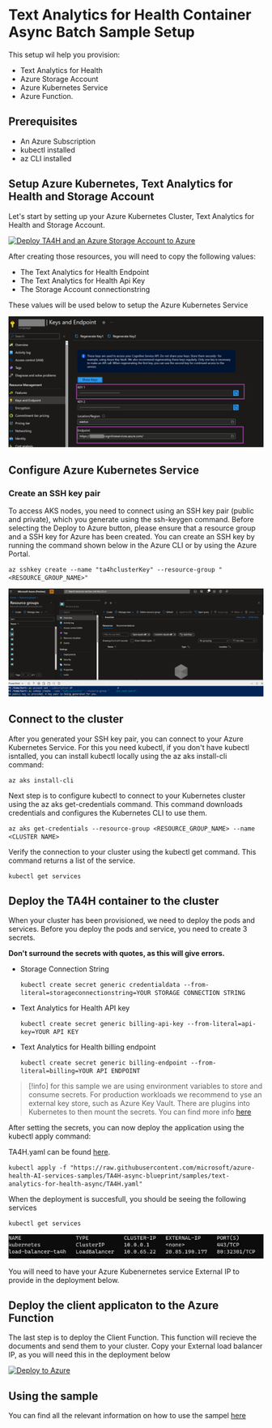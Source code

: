 # Text Analytics for Health Container Async Batch Sample Setup

This setup wil help you provision: 
- Text Analytics for Health
- Azure Storage Account
- Azure Kubernetes Service 
- Azure Function.

## Prerequisites
- An Azure Subscription
- kubectl installed 
- az CLI installed 

## Setup Azure Kubernetes, Text Analytics for Health and Storage Account

Let's start by setting up your Azure Kubernetes Cluster, Text Analytics for Health and Storage Account.

[![Deploy TA4H and an Azure Storage Account to Azure](https://aka.ms/deploytoazurebutton)](https://portal.azure.com/#create/Microsoft.Template/uri/https%3A%2F%2Fraw.githubusercontent.com%2Fmicrosoft%2Fazure-health-AI-services-samples%2FTA4H-async-blueprint%2Fsamples%2Ftext-analytics-for-health-async%2Fazuredeploy-kubernetes-and-services.json)

After creating those resources, you will need to copy the following values:
- The Text Analytics for Health Endpoint
- The Text Analytics for Health Api Key
- The Storage Account connectionstring

These values will be used below to setup the Azure Kubernetes Service

!["A screenshot of the TA4H endpoint end key"](/media/text-analytics-for-health-batch-async/ta4h-keys.png)


## Configure Azure Kubernetes Service

### Create an SSH key pair

To access AKS nodes, you need to connect using an SSH key pair (public and private), which you generate using the ssh-keygen command. Before selecting the Deploy to Azure button, please ensure that a resource group and a SSH key for Azure has been created. You can create an SSH key by running the command shown below in the Azure CLI or by using the Azure Portal.

```
az sshkey create --name "ta4hclusterKey" --resource-group "<RESOURCE_GROUP_NAME>"
```

!["A screenshot that shows how to generate the ssh key"](/media/text-analytics-for-health-batch-async/ssh.png)

## Connect to the cluster

After you generated your SSH key pair, you can connect to your Azure Kubernetes Service.
For this you need kubectl, if you don't have kubectl isntalled, you can install kubectl locally using the az aks install-cli command:
```cli
az aks install-cli
```

Next step is to configure kubectl to connect to your Kubernetes cluster using the az aks get-credentials command. This command downloads credentials and configures the Kubernetes CLI to use them.

```cli
az aks get-credentials --resource-group <RESOURCE_GROUP_NAME> --name <CLUSTER NAME>
```

Verify the connection to your cluster using the kubectl get command. This command returns a list of the service.

```cli
kubectl get services
```

## Deploy the TA4H container to the cluster

When your cluster has been provisioned, we need to deploy the pods and services.
Before you deploy the pods and service, you need to create 3 secrets.

**Don't surround the secrets with quotes, as this will give errors.**

- Storage Connection String
    ```cli
    kubectl create secret generic credentialdata --from-literal=storageconnectionstring=YOUR STORAGE CONNECTION STRING
    ```
- Text Analytics for Health API key
    ```cli
    kubectl create secret generic billing-api-key --from-literal=api-key=YOUR API KEY
    ```
- Text Analytics for Health billing endpoint
    ```cli
    kubectl create secret generic billing-endpoint --from-literal=billing=YOUR API ENDPOINT
    ```

> [!info] 
> for this sample we are using environment variables to store and consume secrets. For production workloads we recommend to yse an external key store, such as Azure Key Vault. There are plugins into Kubernetes to then mount the secrets. You can find more info [here](https://learn.microsoft.com/en-us/azure/aks/csi-secrets-store-driver)

After setting the secrets, you can now deploy the application using the kubectl apply command:

TA4H.yaml can be found [here](samples\text-analytics-for-health-async\TA4H.yaml).
```cli
kubectl apply -f "https://raw.githubusercontent.com/microsoft/azure-health-AI-services-samples/TA4H-async-blueprint/samples/text-analytics-for-health-async/TA4H.yaml"
```

When the deployment is succesfull, you should be seeing the following services

```cli
kubectl get services
```

!["A screenshot of the kubernetes services"](/media/text-analytics-for-health-batch-async/services.png)

You will need to have your Azure Kubenernetes service External IP to provide in the deployment below.

## Deploy the client applicaton to the Azure Function

The last step is to deploy the Client Function. This function will recieve the documents and send them to your cluster. 
Copy your External load balancer IP, as you will need this in the deployment below

[![Deploy to Azure](https://aka.ms/deploytoazurebutton)](https://portal.azure.com/#create/Microsoft.Template/uri/https%3A%2F%2Fraw.githubusercontent.com%2Fmicrosoft%2Fazure-health-AI-services-samples%2FTA4H-async-blueprint%2Fsamples%2Ftext-analytics-for-health-async%2Fazuredeploy-function.json)


## Using the sample

You can find all the relevant information on how to use the sampel [here](Usage.md)